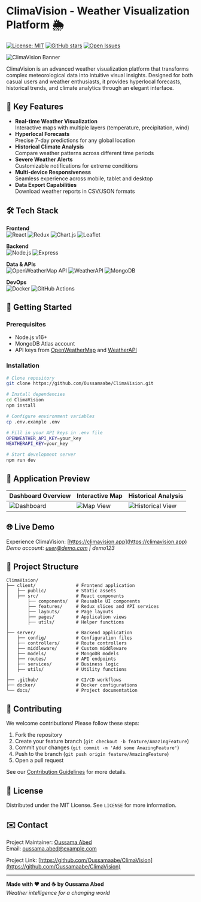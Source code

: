 # ClimaVision - Weather Visualization Platform 🌦️

[![License: MIT](https://img.shields.io/badge/License-MIT-yellow.svg)](https://opensource.org/licenses/MIT)
[![GitHub stars](https://img.shields.io/github/stars/Oussamaabe/ClimaVision?style=social)](https://github.com/Oussamaabe/ClimaVision/stargazers)
[![Open Issues](https://img.shields.io/github/issues/Oussamaabe/ClimaVision)](https://github.com/Oussamaabe/ClimaVision/issues)

![ClimaVision Banner](https://via.placeholder.com/1200x400/4d6fb3/ffffff?text=ClimaVision+-+Weather+Intelligence+Redefined)

ClimaVision is an advanced weather visualization platform that transforms complex meteorological data into intuitive visual insights. Designed for both casual users and weather enthusiasts, it provides hyperlocal forecasts, historical trends, and climate analytics through an elegant interface.

## 🌟 Key Features

- **Real-time Weather Visualization**  
  Interactive maps with multiple layers (temperature, precipitation, wind)
- **Hyperlocal Forecasts**  
  Precise 7-day predictions for any global location
- **Historical Climate Analysis**  
  Compare weather patterns across different time periods
- **Severe Weather Alerts**  
  Customizable notifications for extreme conditions
- **Multi-device Responsiveness**  
  Seamless experience across mobile, tablet and desktop
- **Data Export Capabilities**  
  Download weather reports in CSV/JSON formats

## 🛠️ Tech Stack

**Frontend**  
![React](https://img.shields.io/badge/React-20232A?style=for-the-badge&logo=react&logoColor=61DAFB)
![Redux](https://img.shields.io/badge/Redux-593D88?style=for-the-badge&logo=redux&logoColor=white)
![Chart.js](https://img.shields.io/badge/Chart.js-FF6384?style=for-the-badge&logo=chartdotjs&logoColor=white)
![Leaflet](https://img.shields.io/badge/Leaflet-199900?style=for-the-badge&logo=leaflet&logoColor=white)

**Backend**  
![Node.js](https://img.shields.io/badge/Node.js-339933?style=for-the-badge&logo=nodedotjs&logoColor=white)
![Express](https://img.shields.io/badge/Express-000000?style=for-the-badge&logo=express&logoColor=white)

**Data & APIs**  
![OpenWeatherMap API](https://img.shields.io/badge/OpenWeatherMap-7CB9E8?style=for-the-badge)
![WeatherAPI](https://img.shields.io/badge/WeatherAPI-009688?style=for-the-badge)
![MongoDB](https://img.shields.io/badge/MongoDB-47A248?style=for-the-badge&logo=mongodb&logoColor=white)

**DevOps**  
![Docker](https://img.shields.io/badge/Docker-2496ED?style=for-the-badge&logo=docker&logoColor=white)
![GitHub Actions](https://img.shields.io/badge/GitHub_Actions-2088FF?style=for-the-badge&logo=github-actions&logoColor=white)

## 🚀 Getting Started

### Prerequisites
- Node.js v16+
- MongoDB Atlas account
- API keys from [OpenWeatherMap](https://openweathermap.org/api) and [WeatherAPI](https://www.weatherapi.com/)

### Installation
```bash
# Clone repository
git clone https://github.com/Oussamaabe/ClimaVision.git

# Install dependencies
cd ClimaVision
npm install

# Configure environment variables
cp .env.example .env

# Fill in your API keys in .env file
OPENWEATHER_API_KEY=your_key
WEATHERAPI_KEY=your_key

# Start development server
npm run dev
```

## 📸 Application Preview

| Dashboard Overview | Interactive Map | Historical Analysis |
|--------------------|-----------------|---------------------|
| ![Dashboard](https://via.placeholder.com/300x200/4d6fb3/ffffff?text=Dashboard+View) | ![Map View](https://via.placeholder.com/300x200/4d6fb3/ffffff?text=Interactive+Map) | ![Historical View](https://via.placeholder.com/300x200/4d6fb3/ffffff?text=Historical+Analysis) |

## 🌐 Live Demo

Experience ClimaVision: [https://climavision.app](https://climavision.app)  
*Demo account: user@demo.com | demo123*

## 🧩 Project Structure

```
ClimaVision/
├── client/               # Frontend application
│   ├── public/           # Static assets
│   ├── src/              # React components
│       ├── components/   # Reusable UI components
│       ├── features/     # Redux slices and API services
│       ├── layouts/      # Page layouts
│       ├── pages/        # Application views
│       ├── utils/        # Helper functions
│
├── server/               # Backend application
│   ├── config/           # Configuration files
│   ├── controllers/      # Route controllers
│   ├── middleware/       # Custom middleware
│   ├── models/           # MongoDB models
│   ├── routes/           # API endpoints
│   ├── services/         # Business logic
│   ├── utils/            # Utility functions
│
├── .github/              # CI/CD workflows
├── docker/               # Docker configurations
└── docs/                 # Project documentation
```

## 🤝 Contributing

We welcome contributions! Please follow these steps:

1. Fork the repository
2. Create your feature branch (`git checkout -b feature/AmazingFeature`)
3. Commit your changes (`git commit -m 'Add some AmazingFeature'`)
4. Push to the branch (`git push origin feature/AmazingFeature`)
5. Open a pull request

See our [Contribution Guidelines](CONTRIBUTING.md) for more details.

## 📜 License

Distributed under the MIT License. See `LICENSE` for more information.

## ✉️ Contact

Project Maintainer: [Oussama Abed](https://github.com/Oussamaabe)  
Email: oussama.abed@example.com

Project Link: [https://github.com/Oussamaabe/ClimaVision](https://github.com/Oussamaabe/ClimaVision)

---

**Made with ❤️ and ☕ by Oussama Abed**  
*Weather intelligence for a changing world*
